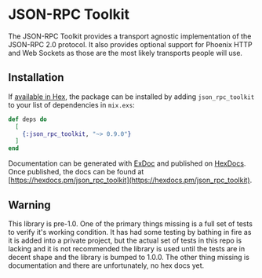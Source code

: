 # JSON-RPC Toolkit

The JSON-RPC Toolkit provides a transport agnostic implementation of the JSON-RPC 2.0 protocol.
It also provides optional support for Phoenix HTTP and Web Sockets as those are the most likely transports people will use.


## Installation

If [available in Hex](https://hex.pm/docs/publish), the package can be installed
by adding `json_rpc_toolkit` to your list of dependencies in `mix.exs`:

```elixir
def deps do
  [
    {:json_rpc_toolkit, "~> 0.9.0"}
  ]
end
```

Documentation can be generated with [ExDoc](https://github.com/elixir-lang/ex_doc)
and published on [HexDocs](https://hexdocs.pm). Once published, the docs can
be found at [https://hexdocs.pm/json_rpc_toolkit](https://hexdocs.pm/json_rpc_toolkit).

## Warning

This library is pre-1.0. One of the primary things missing is a full set of tests to verify it's working condition.
It has had some testing by bathing in fire as it is added into a private project, but the actual set of tests in
this repo is lacking and it is not recommended the library is used until the tests are in decent shape and the library
is bumped to 1.0.0. The other thing missing is documentation and there are unfortunately, no hex docs yet.

